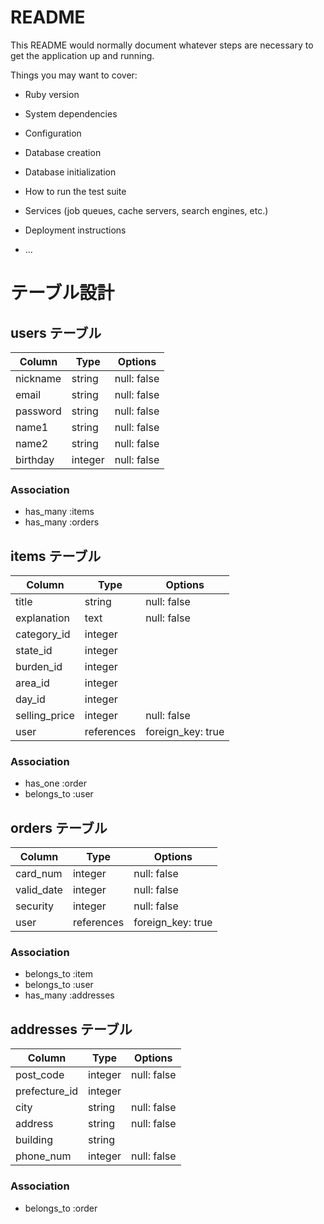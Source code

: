 # README

This README would normally document whatever steps are necessary to get the
application up and running.

Things you may want to cover:

* Ruby version

* System dependencies

* Configuration

* Database creation

* Database initialization

* How to run the test suite

* Services (job queues, cache servers, search engines, etc.)

* Deployment instructions

* ...

# テーブル設計

## users テーブル

| Column           |    Type     |  Options         |
| ---------------- | ----------- | ---------------- |
| nickname         |   string    |  null: false     |
| email            |  string     |  null: false     |
|  password        |  string     |  null: false     |
|  name1           |  string     |  null: false     |
|  name2           |  string     |  null: false     |
|  birthday        |  integer    |  null: false     |

### Association

- has_many :items
- has_many :orders

## items テーブル
 
| Column           |    Type     |  Options         |
| ---------------- | ----------- | ---------------- |
| title            | string      | null: false      |
| explanation      | text        | null: false      |
| category_id      |  integer    |                  |
| state_id         |  integer    |                  |
| burden_id        |  integer    |                  |
|  area_id         |  integer    |                  |
| day_id           |  integer    |                  |
|  selling_price   |  integer    |  null: false     |
|   user           |  references | foreign_key: true|


### Association

- has_one :order
- belongs_to :user

## orders テーブル

| Column           |    Type     |  Options         |
| ---------------- | ----------- | ---------------- |
| card_num         | integer     | null: false      |
|  valid_date      |  integer    |  null: false     |
|  security        |  integer    | null: false      |
|  user            | references  | foreign_key: true|

### Association

- belongs_to :item
- belongs_to :user
- has_many :addresses


## addresses テーブル

| Column           |    Type     |  Options         |
| ---------------- | ----------- | ---------------- |
| post_code        | integer     |  null: false     |
| prefecture_id    | integer     |                  |
| city             | string      | null: false      |
| address          |  string     |  null: false     |
| building         |  string     |                  |
| phone_num        |  integer    |  null: false     |


### Association

- belongs_to :order
